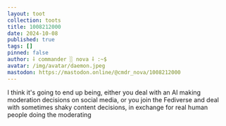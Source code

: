 ```yaml
---
layout: toot
collection: toots
title: 1008212000
date: 2024-10-08
published: true
tags: []
pinned: false
author: ⸸ commander ░ nova ⸸ :~$
avatar: /img/avatar/daemon.jpeg
mastodon: https://mastodon.online/@cmdr_nova/1008212000
---
```


I think it's going to end up being, either you deal with an AI making moderation decisions on social media, or you join the Fediverse and deal with sometimes shaky content decisions, in exchange for real human people doing the moderating
